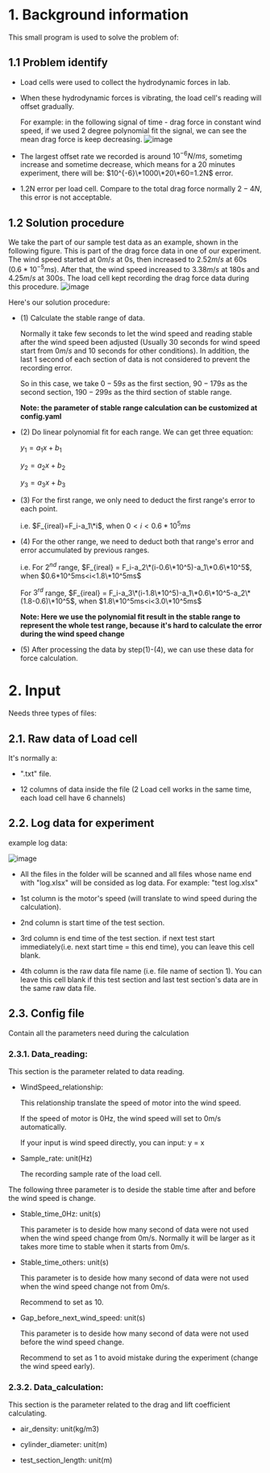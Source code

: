 # 1. Background information

This small program is used to solve the problem of:

## 1.1 Problem identify

- Load cells were used to collect the hydrodynamic forces in lab.
- When these hydrodynamic forces is vibrating, the load cell's reading will offset gradually.

    For example: in the following signal of time - drag force in constant wind speed, if we used 2 degree polynomial fit the signal, we can see the mean drag force is keep decreasing.
![image](https://github.com/user-attachments/assets/7a0139c6-d2c0-491b-8d8e-586f61dcc338)

  
- The largest offset rate we recorded is around $10^{-6} N/ms$, sometimg increase and sometime decrease, which means for a 20 minutes experiment, there will be: $10^{-6}\*1000\*20\*60=1.2N$ error.
- 1.2N error per load cell. Compare to the total drag force normally $2-4N$, this error is not acceptable.

## 1.2 Solution procedure

We take the part of our sample test data as an example, shown in the following figure. This is part of the drag force data
in one of our experiment. The wind speed started at $0m/s$ at 0s, then increased to $2.52m/s$ at 60s ($0.6*10^{-5}ms$).
After that, the wind speed increased to $3.38m/s$ at 180s and $4.25m/s$ at 300s. The load cell kept recording the drag 
force data during this procedure.
![image](https://github.com/user-attachments/assets/3030c313-6320-4061-a8f5-4932a1644a4d)

Here's our solution procedure:
- (1) Calculate the stable range of data.
  
  Normally it take few seconds to let the wind speed and reading stable after the wind speed been adjusted (Usually 30 
seconds for wind speed start from $0m/s$ and 10 seconds for other conditions). In addition, the last 1 second of each 
section of data is not considered to prevent the recording error. 

  So in this case, we take $0-59s$ as the first section, $90-179s$ as the second section, $190-299s$ as the third section
of stable range.

  **Note: the parameter of stable range calculation can be customized at config.yaml**

- (2) Do linear polynomial fit for each range. We can get three equation: 
  
  $y_1=a_1x+b_1$

  $y_2=a_2x+b_2$

  $y_3=a_3x+b_3$

- (3) For the first range, we only need to deduct the first range's error to each point.
  
  i.e. $F_{ireal}=F_i-a_1\*i$, when $0<i<0.6*10^5ms$

- (4) For the other range, we need to deduct both that range's error and error accumulated by previous ranges.
  
  i.e. For $2^{nd}$ range, $F_{ireal} = F_i-a_2\*(i-0.6\*10^5)-a_1\*0.6\*10^5$, when $0.6*10^5ms<i<1.8\*10^5ms$
  
  For $3^{rd}$ range, $F_{ireal} = F_i-a_3\*(i-1.8\*10^5)-a_1\*0.6\*10^5-a_2\*(1.8-0.6)\*10^5$, when $1.8\*10^5ms<i<3.0\*10^5ms$
  
  **Note: Here we use the polynomial fit result in the stable range to represent the whole test range, because it's hard
to calculate the error during the wind speed change**

- (5) After processing the data by step(1)-(4), we can use these data for force calculation.



# 2. Input
Needs three types of files:
## 2.1. Raw data of Load cell

It's normally a:
- ".txt" file.

- 12 columns of data inside the file (2 Load cell works in the same time, each load cell have 6 channels) 

## 2.2. Log data for experiment 
example log data:

![image](https://github.com/user-attachments/assets/7c6b0972-695f-4132-a9fd-1a6565bb704c)

- All the files in the folder will be scanned and all files whose name end with "log.xlsx" will be consided as log data. For example: "test log.xlsx"

- 1st column is the motor's speed (will translate to wind speed during the calculation).

- 2nd column is start time of the test section.

- 3rd column is end time of the test section. if next test start immediately(i.e. next start time = this end time), you can leave this cell blank.

- 4th column is the raw data file name (i.e. file name of section 1). You can leave this cell blank if this test section and last test section's data are in the same raw data file.

## 2.3. Config file
Contain all the parameters need during the calculation

### 2.3.1. Data_reading:
This section is the parameter related to data reading.

- WindSpeed_relationship: 

  This relationship translate the speed of motor into the wind speed. 
  
  If the speed of motor is 0Hz, the wind speed will set to 0m/s automatically.

  If your input is wind speed directly, you can input: y = x


- Sample_rate: unit(Hz)

  The recording sample rate of the load cell.


The following three parameter is to deside the stable time after and before the wind speed is change.

- Stable_time_0Hz: unit(s)

  This parameter is to deside how many second of data were not used when the wind speed change from 0m/s. Normally it will be larger as it takes more time to stable when it starts from 0m/s.


- Stable_time_others: unit(s)

  This parameter is to deside how many second of data were not used when the wind speed change not from 0m/s.

  Recommend to set as 10.


- Gap_before_next_wind_speed: unit(s)

  This parameter is to deside how many second of data were not used before the wind speed change. 

  Recommend to set as 1 to avoid mistake during the experiment (change the wind speed early).

### 2.3.2. Data_calculation:
This section is the parameter related to the drag and lift coefficient calculating.

- air_density: unit(kg/m3)

- cylinder_diameter: unit(m)

- test_section_length: unit(m)
